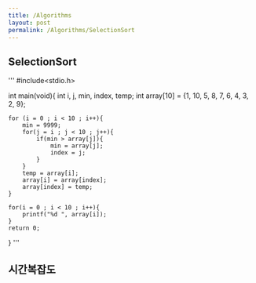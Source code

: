 ```yaml
---
title: /Algorithms
layout: post
permalink: /Algorithms/SelectionSort
---
```


## SelectionSort

'''
#include<stdio.h>

int main(void){
    int i, j, min, index, temp;
    int array[10] = {1, 10, 5, 8, 7, 6, 4, 3, 2, 9};

    for (i = 0 ; i < 10 ; i++){
        min = 9999;
        for(j = i ; j < 10 ; j++){
            if(min > array[j]){
                min = array[j];
                index = j;
            }
        }
        temp = array[i];
        array[i] = array[index];
        array[index] = temp;
    }

    for(i = 0 ; i < 10 ; i++){
        printf("%d ", array[i]);
    }
    return 0;
}
'''

## 시간복잡도


